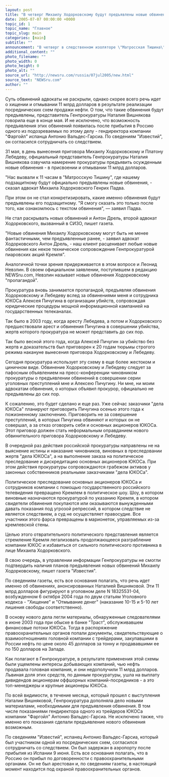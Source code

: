 ```yaml
---
layout: post
title: "В четверг Михаилу Ходорковскому будут предъявлены новые обвинения"
date: 2005-07-07 00:00:00 +0000
topic_id: 1
topic_name: "Главное"
topic_slug: main
categories: [main]
subtitle: ""
announcement: "В четверг в следственном изоляторе \"Матросская Тишина\" бывшему главе ЮКОСа Михаилу Ходорковскому будут предъявлены новые обвинения, сообщили его адвокаты Генрих Падва и Антон Дрель, которые вызваны в \"Матросскую Тишину\" к 11:00 7 июля. Об этом пишет газета \"Известия\"."
additional_content: ""
photo_filename: ""
photo_width: 0
photo_height: 0
photo_alt: ""
source_url: "http://newsru.com/russia/07jul2005/new.html"
source_text: "NEWSru.com"
author: ""
---
```

Суть обвинений адвокаты не раскрыли, однако скорее всего речь идет о хищении и отмывании 11 млрд долларов в результате реализации посреднических схем продажи нефти. О том, что такие обвинения будут предъявлены, представитель Генпрокуратуры Наталия Вишнякова говорила еще в конце мая. И не исключено, что возможность предъявления этих обвинений появилась после прибытия в Россию одного из подозреваемых по этому делу - гендиректора компании "Фаргойл" испанца Антонио Вальдес-Гарсиа. По сведениям "Известий", он согласился сотрудничать со следствием.

31 мая, в день вынесения приговора Михаилу Ходорковскому и Платону Лебедеву, официальный представитель Генпрокуратуры Наталия Вишнякова озвучила намерение прокуратуры предъявить осужденным новые обвинения - в присвоении и отмывании 11 млрд долларов.

"Нас вызвали к 11 часам в "Матросскую Тишину", где нашему подзащитному будут официально предъявлены новые обвинения, - сказал адвокат Михаила Ходорковского Генрих Падва.

При этом он не стал конкретизировать, какие именно обвинения будут предъявлены его подзащитному. "Я смогу сказать это только после того, как ознакомлюсь с текстом обвинения", &mdash; заявил Падва.

Не стал раскрывать новых обвинений и Антон Дрель, второй адвокат Ходорковского, вызванный в СИЗО, пишет газета.

"Новые обвинения Михаилу Ходорковскому могут быть не менее фантастичными, чем предъявленные ранее, - заявил адвокат Ходорковского Антон Дрель, - наш клиент расценивает любые новые обвинения как некое техническое сопровождение Генпрокуратурой пиаровских акций Кремля".

Аналогичной точки зрения придерживается в этом вопросе и Леонид Невзлин. В своем официальном заявлении, поступившем в редакцию NEWSru.com, Невзлин называет новые обвинения Ходорковскому "пропагандой".

Прокуратура вновь занимается пропагандой, предъявляя обвинения Ходорковскому и Лебедеву вслед за обвинениями меня и сотрудника ЮКОСа Алексея Пичугина в организации убийств, сопровождая юридические процедуры мощной информационной кампанией на государственных телеканалах.

Так было в 2003 году, когда аресту Лебедева, а потом и Ходорковского предшествовали арест и обвинения Пичугина в совершении убийства, жертв которого прокуратура не может представить до сих пор.

Так было весной этого года, когда Алексей Пичугин за убийство без жертв и доказательств был приговорен к 20 годам тюрьмы строгого режима накануне вынесения приговора Ходорковскому и Лебедеву.

Сегодня прокуратура использует эту схему в еще более жестоком и циничном виде. Обвинение Ходорковскому и Лебедеву следует за пафосным объявлением на пресс-конференции чиновником прокуратуры о предъявлении обвинений в совершении серии уголовных преступлений мне и Алексею Пичугину. Ни мне, ни моим адвокатам обвинения, о которых объявил прокурор, официально не предъявлены до сих пор.

К сожалению, это будет сделано и еще раз. Уже сейчас заказчики "дела ЮКОСа" планируют приговорить Пичугина осенью этого года к пожизненному заключению. Приговорить не за совершение преступлений, в которых Пичугина обвиняют и которых он не совершал, а за отказ оговорить себя и основных акционеров ЮКОСа. Этот приговор должен стать неформальным оправданием нового обвинительного приговора Ходорковскому и Лебедеву.

В очередной раз действия российской прокуратуры направлены не на выяснение истины и наказание чиновников, виновных в преследовании жертв "дела ЮКОСа", а на выполнение заказа на политическое преследование и дискредитацию основных акционеров ЮКОСа. При этом действия прокуратуры сопровождаются грабежом активов у законных собственников реальными заказчиками "дела ЮКОСа".

Политическое преследование основных акционеров ЮКОСа и сотрудников компании с помощью государственного российского телевидения превращено Кремлем в политическое шоу. Шоу, в котором виновные назначаются прокуратурой по указанию Кремля, в котором свидетели обвинения покупаются или оказываются вынужденными давать показания под угрозой репрессий, в котором следствие не является следствием, а суд не осуществляет правосудие. Все участники этого фарса превращены в марионеток, управляемых из-за кремлевской стены.

Целью этого отвратительного политического представления является стремление Кремля легализовать продолжающееся разграбление компании ЮКОС и избавиться от сильного политического противника в лице Михаила Ходорковского.

В свою очередь, в управлении информации Генпрокуратуры не смогли подтвердить наличия планов предъявления новых обвинений Михаилу Ходорковскому, пишет газета "Известия".

По сведениям газеты, есть все основания полагать, что речь идет именно об обвинениях, анонсированных Наталией Вишняковой. Эти 11 млрд долларов фигурируют в уголовном деле N 18325531-04, возбужденном 6 октября 2004 года по двум статьям Уголовного кодекса - "Хищение" и "Отмывание денег" (наказание 10-15 и 5-10 лет лишения свободы соответственно).

В основу нового дела легли материалы, обнаруженные следователями в июне 2003 года при обыске в банке "Траст", обслуживавшем финансовые потоки ЮКОСа. Тогда в распоряжение правоохранительных органов попали документы, свидетельствующие о взаимоотношениях головной компании с трейдерами, закупавшими в России нефть по цене около 45 долларов за тонну и продававшими ее по 150 долларов на Западе.

Как полагают в Генпрокуратуре, в результате применения этой схемы были ущемлены интересы добывающих компаний, чью нефть продавала головная компания, и они недополучили 11 млрд долларов. Львиная доля этих средств, по данным прокуратуры, ушла на выплату дивидендов акционерам оффшорных компаний-посредников - а это топ-менеджеры и крупные акционеры ЮКОСа.

По всей видимости, в течение месяца, который прошел с выступления Наталии Вишняковой, Генпрокуратура дополняла дело новыми материалами, необходимыми для предъявления обвинения. В том числе показаниями гендиректора одного из трейдеров ЮКОСа компании "Фаргойл" Антонио Вальдес-Гарсиа. Не исключено также, что именно его показания сделали предъявление нового обвинения возможным.

По сведениям "Известий", испанец Антонио Вальдес-Гарсиа, который был участником одной из посреднических схем, согласился сотрудничать со следствием. Он был задержан в аэропорту после прибытия из Испании 9 июня. Есть все основания полагать, что в Россию он прибыл по договоренности с правоохранительными органами. Он не был арестован и, по сведениям газеты, в настоящий момент находится под охраной правоохранительных органов.
